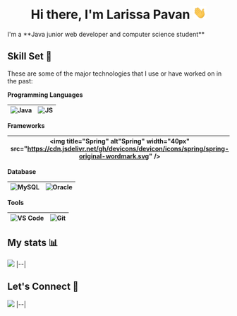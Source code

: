 <h1 align="center">Hi there, I'm Larissa Pavan <img src="https://raw.githubusercontent.com/ABSphreak/ABSphreak/master/gifs/Hi.gif" width="30px"></h1>
I'm a **Java junior web developer and computer science student**

## Skill Set :muscle:

These are some of the major technologies that I use or have worked on in the past:

**Programming Languages**

<img title="Java" alt="Java" width="40px" src="https://cdn.jsdelivr.net/gh/devicons/devicon/icons/java/java-original-wordmark.svg" />|<img alt="JS" title="JavaScript" width="40px" src="https://cdn.jsdelivr.net/gh/devicons/devicon/icons/javascript/javascript-original.svg" />
|--|--|

**Frameworks**

<img title="Spring" alt"Spring" width="40px" src="https://cdn.jsdelivr.net/gh/devicons/devicon/icons/spring/spring-original-wordmark.svg" /> | <img title="React" alt="React" width="40px" src="https://cdn.jsdelivr.net/gh/devicons/devicon/icons/react/react-original-wordmark.svg" /> | <img alt="NodeJS" title="NodeJS" width="40px" src="https://cdn.jsdelivr.net/gh/devicons/devicon/icons/nodejs/nodejs-original-wordmark.svg" />
|--|--|--|
          
 **Database**
 
 <img title="MySQL" alt="MySQL" width="40px" src="https://cdn.jsdelivr.net/gh/devicons/devicon/icons/mysql/mysql-original.svg" /> | <img title="Oracle" alt="Oracle" width="40px" src="https://cdn.jsdelivr.net/gh/devicons/devicon/icons/oracle/oracle-original.svg" />
 |--|--|
 
 **Tools**
 
<img title="VS Code" alt="VS Code" width="40px" src="https://cdn.jsdelivr.net/gh/devicons/devicon/icons/vscode/vscode-original.svg" /> | <img title="Git" alt="Git" width="40px" src="https://cdn.jsdelivr.net/gh/devicons/devicon/icons/git/git-original.svg" />
 |--|--|         
          
## My stats :bar_chart:
<img src="https://github-readme-stats.vercel.app/api?username=laricp&theme=dark&show_icons=true">
|--|

## Let's Connect :handshake:

<a href="https://www.linkedin.com/in/larissacpavan/"><img src="https://cdn2.iconfinder.com/data/icons/social-media-2285/512/1_Linkedin_unofficial_colored_svg-128.png" width="40"></a>
|--|
